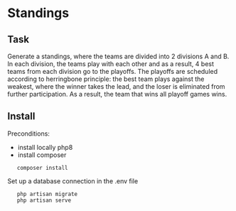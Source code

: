 # Standings

## Task
Generate a standings, where the teams are divided into 2 divisions A and B. In each division, the teams play with each other and as a result, 4 best teams from each division go to the playoffs. The playoffs are scheduled according to herringbone principle: the best team plays against the weakest, where the winner takes the lead, and the loser is eliminated from further participation. As a result, the team that wins all playoff games wins.


[](./task_example.png)

## Install

Preconditions:
- install locally php8
- install composer


 ````
    composer install
 ````
Set up a database connection in the .env file

 ````
    php artisan migrate
    php artisan serve
 ````
 
